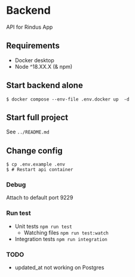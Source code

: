 # Backend

API for Rindus App

## Requirements

- Docker desktop
- Node ^18.XX.X (& npm)

## Start backend alone

```shell
$ docker compose --env-file .env.docker up  -d
```

## Start full project

See `../README.md`

## Change config

```shell
$ cp .env.example .env
$ # Restart api container
```

### Debug

Attach to default port 9229

### Run test

- Unit tests `npm run test`
  - Watching files `npm run test:watch`
- Integration tests `npm run integration`

### TODO

- updated_at not working on Postgres
